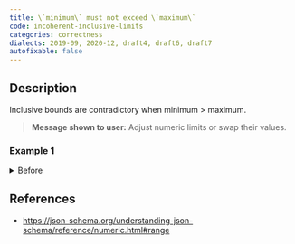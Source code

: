 ```yaml
---
title: \`minimum\` must not exceed \`maximum\`
code: incoherent-inclusive-limits
categories: correctness
dialects: 2019-09, 2020-12, draft4, draft6, draft7
autofixable: false
---
```


## Description
Inclusive bounds are contradictory when minimum > maximum.

> **Message shown to user:**
> Adjust numeric limits or swap their values.

### Example 1
<details><summary>Before</summary>
```json
{
  "type": "number",
  "maximum": 5,
  "minimum": 10
}
```
</details>

## References
* <https://json-schema.org/understanding-json-schema/reference/numeric.html#range>
